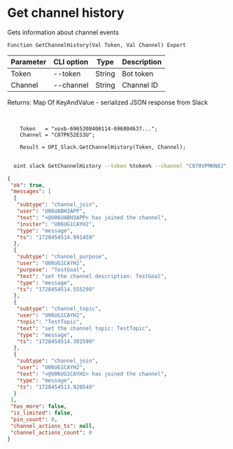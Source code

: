 ﻿---
sidebar_position: 6
---

# Get channel history
 Gets information about channel events



`Function GetChannelHistory(Val Token, Val Channel) Export`

  | Parameter | CLI option | Type | Description |
  |-|-|-|-|
  | Token | --token | String | Bot token |
  | Channel | --channel | String | Channel ID |

  
  Returns:  Map Of KeyAndValue - serialized JSON response from Slack

<br/>




```bsl title="Code example"
    Token   = "xoxb-6965308400114-696804637...";
    Channel = "C07PK52ES3U";

    Result = OPI_Slack.GetChannelHistory(Token, Channel);
```



```sh title="CLI command example"
    
  oint slack GetChannelHistory --token %token% --channel "C070VPMKN8J"

```

```json title="Result"
{
 "ok": true,
 "messages": [
  {
   "subtype": "channel_join",
   "user": "U06UABH3APP",
   "text": "<@U06UABH3APP> has joined the channel",
   "inviter": "U06UG1CAYH2",
   "type": "message",
   "ts": "1728454514.991459"
  },
  {
   "subtype": "channel_purpose",
   "user": "U06UG1CAYH2",
   "purpose": "TestGoal",
   "text": "set the channel description: TestGoal",
   "type": "message",
   "ts": "1728454514.555299"
  },
  {
   "subtype": "channel_topic",
   "user": "U06UG1CAYH2",
   "topic": "TestTopic",
   "text": "set the channel topic: TestTopic",
   "type": "message",
   "ts": "1728454514.302599"
  },
  {
   "subtype": "channel_join",
   "user": "U06UG1CAYH2",
   "text": "<@U06UG1CAYH2> has joined the channel",
   "type": "message",
   "ts": "1728454513.920549"
  }
 ],
 "has_more": false,
 "is_limited": false,
 "pin_count": 0,
 "channel_actions_ts": null,
 "channel_actions_count": 0
}
```
